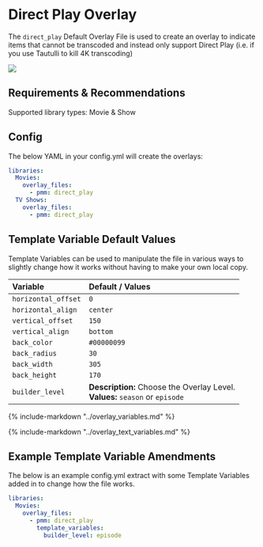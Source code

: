 # Direct Play Overlay

The `direct_play` Default Overlay File is used to create an overlay to indicate items that cannot be transcoded and instead only support Direct Play (i.e. if you use Tautulli to kill 4K transcoding)

![](images/direct_play.png)

## Requirements & Recommendations

Supported library types: Movie & Show

## Config

The below YAML in your config.yml will create the overlays:

```yaml
libraries:
  Movies:
    overlay_files:
      - pmm: direct_play
  TV Shows:
    overlay_files:
      - pmm: direct_play
```

## Template Variable Default Values

Template Variables can be used to manipulate the file in various ways to slightly change how it works without having to make your own local copy.

| Variable            | Default / Values                                                                |
|:--------------------|:--------------------------------------------------------------------------------|
| `horizontal_offset` | `0`                                                                             |
| `horizontal_align`  | `center`                                                                        |
| `vertical_offset`   | `150`                                                                           |
| `vertical_align`    | `bottom`                                                                        |
| `back_color`        | `#00000099`                                                                     |
| `back_radius`       | `30`                                                                            |
| `back_width`        | `305`                                                                           |
| `back_height`       | `170`                                                                           |
| `builder_level`     | **Description:** Choose the Overlay Level.<br>**Values:** `season` or `episode` |

{%
   include-markdown "../overlay_variables.md"
%}

{%
   include-markdown "../overlay_text_variables.md"
%}

## Example Template Variable Amendments

The below is an example config.yml extract with some Template Variables added in to change how the file works.

```yaml
libraries:
  Movies:
    overlay_files:
      - pmm: direct_play
        template_variables:
          builder_level: episode
```
